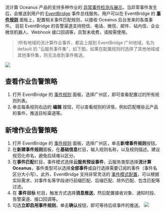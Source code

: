 流计算 Oceanus 产品的支持多种作业的 [异常事件检测与展示](https://cloud.tencent.com/document/product/849/64469)。当异常事件发生后，会推送到用户的 [EventBridge](https://cloud.tencent.com/document/product/1359/54353) 事件总线服务。用户可以在 EventBridge 的 **[事件规则](https://console.cloud.tencent.com/eb/rule?regionId=1)** 面板上，配置相关事件匹配规则，以接收 Oceanus 后台发来的各类事件。
目前 EventBridge 的告警渠道支持短信、电话、微信、邮件、站内信、企业微信机器人、Webhook 接口回调等，且暂未收费，请按需使用。

>!所有地域的流计算作业事件，都会上报到 EventBridge 广州地域，名为 default 的 “云服务事件集”，如下图。如果在配置规则时选择了其他地域或其他事件集，则无法收到事件推送。

![](https://qcloudimg.tencent-cloud.cn/raw/3b227ef61ae0256aa90018b483ea9c85.png)

## 查看作业告警策略
1. 打开 EventBridge 的 [事件规则](https://console.cloud.tencent.com/eb/rule?regionId=1) 面板，选择广州区，即可查看配置过的所有规则列表。
2. 单击每条规则右边的 **编辑** 按钮，可以查看规则的详情，例如匹配哪些云产品的事件，推送目标渠道等。

## 新增作业告警策略
1. 打开 EventBridge 的 [事件规则](https://console.cloud.tencent.com/eb/rule?regionId=1) 面板，选择广州区，单击**新增事件规则**按钮。
2. 在**新建事件规则**面板，在**基础信息**栏目，输入规则名称，以及规则描述。建议规范化命名，避免后续难以区分。
3. 在**事件匹配**栏目，事件模式选择**云服务预设事件**，云服务类型选择**流计算 Oceanus**，事件类型可以选择**全部事件**或自行选择需要订阅的事件（事件名区分大小写）。此外，EventBridge 支持非常灵活的 [事件模式配置](https://cloud.tencent.com/document/product/1359/56084)，可以根据实际需求，对事件名等字段进行前缀匹配、后缀匹配、除外匹配、包含匹配等过滤。
4. 在 **事件目标** 栏目，触发方式选择**消息推送**，然后配置接收对象、通知时段、告警渠道、接口回调等。
5. 勾选**立即启用事件规则**，单击**确认**按钮，即可等待后续事件的推送。
![](https://qcloudimg.tencent-cloud.cn/raw/36325853ec2cc02f2e06a07e31fc5f5d.png)
